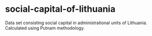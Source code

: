 # social-capital-of-lithuania
Data set consisting social capital in administrational units of Lithuania. Calculated using Putnam methodology.

